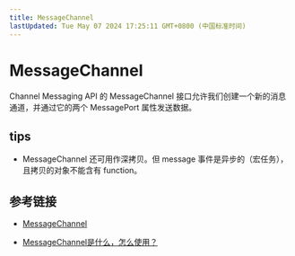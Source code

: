```yaml
---
title: MessageChannel
lastUpdated: Tue May 07 2024 17:25:11 GMT+0800 (中国标准时间)
---
```


# MessageChannel

Channel Messaging API 的 MessageChannel 接口允许我们创建一个新的消息通道，并通过它的两个 MessagePort 属性发送数据。

## tips

- MessageChannel 还可用作深拷贝。但 message 事件是异步的（宏任务），且拷贝的对象不能含有 function。

## 参考链接

- [MessageChannel](https://developer.mozilla.org/zh-CN/docs/Web/API/MessageChannel)

- [MessageChannel是什么，怎么使用？](https://www.jianshu.com/p/4f07ef18b5d7)
